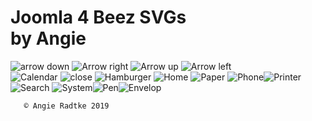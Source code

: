 <body>
    <h1>Joomla 4 Beez SVGs <br> by Angie </h1>
    <img src="https://github.com/angieradtke/icons/blob/master/arrow-down.svg" alt="arrow down"/>
    <img src="https://github.com/angieradtke/icons/blob/master/arrow-right.svg" alt="Arrow right"/>
    <img src="https://github.com/angieradtke/icons/blob/master/arrow-up.svg"  alt="Arrow up"/>
    <img src="https://github.com/angieradtke/icons/blob/master/arrow-left.svg" alt="Arrow left"/>
    <br><img src="https://github.com/angieradtke/icons/blob/master/calendar.svg" alt="Calendar"/>
    <img src="https://github.com/angieradtke/icons/blob/master/close.svg" alt="close"/>
    <img src="https://github.com/angieradtke/icons/blob/master/hamburger.svg" alt="Hamburger"/>
    <img src="https://github.com/angieradtke/icons/blob/master/home.svg" alt="Home"/>
   <img src="https://github.com/angieradtke/icons/blob/master/paper.svg" alt="Paper"/>
   <img src="https://github.com/angieradtke/icons/blob/master/phone.svg" alt="Phone"/><img src="https://github.com/angieradtke/icons/blob/master/printer.svg" alt="Printer"/>
    <img src="https://github.com/angieradtke/icons/blob/master/search.svg" alt="Search"/>
<img src="https://github.com/angieradtke/icons/blob/master/system.svg" alt="System"/><img src="https://github.com/angieradtke/icons/blob/master/pen.svg" alt="Pen"/><img src="https://github.com/angieradtke/icons/blob/master/mail.svg" alt="Envelop"/>


       © Angie Radtke 2019
</body>
